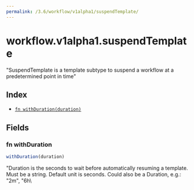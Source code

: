 ```yaml
---
permalink: /3.6/workflow/v1alpha1/suspendTemplate/
---
```


# workflow.v1alpha1.suspendTemplate

"SuspendTemplate is a template subtype to suspend a workflow at a predetermined point in time"

## Index

* [`fn withDuration(duration)`](#fn-withduration)

## Fields

### fn withDuration

```ts
withDuration(duration)
```

"Duration is the seconds to wait before automatically resuming a template. Must be a string. Default unit is seconds. Could also be a Duration, e.g.: \"2m\", \"6h\